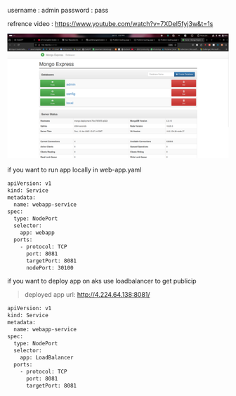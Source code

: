 username : admin
password : pass


refrence video : https://www.youtube.com/watch?v=7XDeI5fyj3w&t=1s

![alt text](/dumpimgs/imagess.png)



if you want to run app locally in web-app.yaml 

```
apiVersion: v1
kind: Service
metadata:
  name: webapp-service
spec:
  type: NodePort
  selector:
    app: webapp
  ports:
    - protocol: TCP
      port: 8081
      targetPort: 8081
      nodePort: 30100
```

if you want to deploy app on aks use loadbalancer to get publicip 

> deployed app url: http://4.224.64.138:8081/

```
apiVersion: v1
kind: Service
metadata:
  name: webapp-service
spec:
  type: NodePort
  selector:
    app: LoadBalancer
  ports:
    - protocol: TCP
      port: 8081
      targetPort: 8081
```